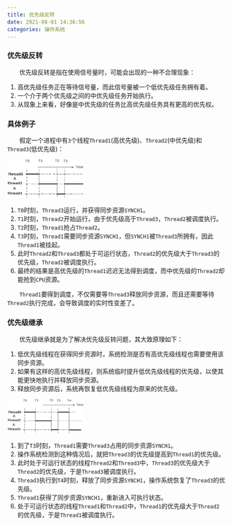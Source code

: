 ```yaml
---
title: 优先级反转
date: 2021-08-01 14:36:56
categories: 操作系统
---
```

### 优先级反转

&emsp;&emsp;优先级反转是指在使用信号量时，可能会出现的一种不合理现象：<!--more-->

1. 高优先级任务正在等待信号量，而此信号量被一个低优先级任务拥有着。
2. 一个介于两个优先级之间的中优先级任务开始执行。
3. 从现象上来看，好像是中优先级的任务比高优先级任务具有更高的优先权。

### 具体例子

&emsp;&emsp;假定一个进程中有`3`个线程`Thread1`(高优先级)、`Thread2`(中优先级)和`Thread3`(低优先级)：

<img src="./优先级反转/优先级反转实例.png" width=35%>

1. `T0`时刻，`Thread3`运行，并获得同步资源`SYNCH1`。
2. `T1`时刻，`Thread2`开始运行，由于优先级高于`Thread3`，`Thread2`被调度执行。
3. `T2`时刻，`Thread1`抢占`Thread2`。
4. `T3`时刻，`Thread1`需要同步资源`SYNCH1`，但`SYNCH1`被`Thread3`所拥有，因此`Thread1`被挂起。
5. 此时`Thread2`和`Thread3`都处于可运行状态，`Thread2`的优先级大于`Thread3`的优先级，`Thread2`被调度执行。
6. 最终的结果是高优先级的`Thread1`迟迟无法得到调度，而中优先级的`Thread2`却能抢到`CPU`资源。

&emsp;&emsp;`Thread1`要得到调度，不仅需要等`Thread3`释放同步资源，而且还需要等待`Thread2`执行完成，会导致调度的实时性变差了。

### 优先级继承

&emsp;&emsp;优先级继承就是为了解决优先级反转问题，其大致原理如下：

1. 低优先级线程在获得同步资源时，系统检测是否有高优先级线程也需要使用该同步资源。
2. 如果有这样的高优先级线程，则系统临时提升低优先级线程的优先级，以使其能更快地执行并释放同步资源。
3. 释放同步资源后，系统再恢复低优先级线程为原来的优先级。

<img src="./优先级反转/优先级继承调度.png" width=35%>

1. 到了`T3`时刻，`Thread1`需要`Thread3`占用的同步资源`SYNCH1`。
2. 操作系统检测到这种情况后，就把`Thread3`的优先级提高到`Thread1`的优先级。
3. 此时处于可运行状态的线程`Thread2`和`Thread3`中，`Thread3`的优先级大于`Thread2`的优先级，于是`Thread3`被调度执行。
4. `Thread3`执行到`T4`时刻，释放了同步资源`SYNCH1`，操作系统恢复了`Thread3`的优先级。
5. `Thread1`获得了同步资源`SYNCH1`，重新进入可执行状态。
6. 处于可运行状态的线程`Thread1`和`Thread2`中，`Thread1`的优先级大于`Thread2`的优先级，于是`Thread1`被调度执行。